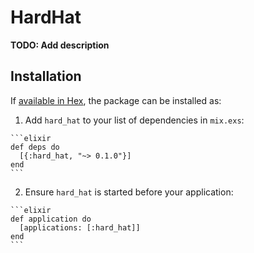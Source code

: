 # HardHat

**TODO: Add description**

## Installation

If [available in Hex](https://hex.pm/docs/publish), the package can be installed as:

  1. Add `hard_hat` to your list of dependencies in `mix.exs`:

    ```elixir
    def deps do
      [{:hard_hat, "~> 0.1.0"}]
    end
    ```

  2. Ensure `hard_hat` is started before your application:

    ```elixir
    def application do
      [applications: [:hard_hat]]
    end
    ```

